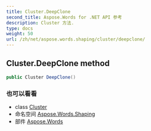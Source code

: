 ```yaml
---
title: Cluster.DeepClone
second_title: Aspose.Words for .NET API 参考
description: Cluster 方法. 
type: docs
weight: 50
url: /zh/net/aspose.words.shaping/cluster/deepclone/
---
```

## Cluster.DeepClone method

```csharp
public Cluster DeepClone()
```

### 也可以看看

* class [Cluster](../)
* 命名空间 [Aspose.Words.Shaping](../../cluster/)
* 部件 [Aspose.Words](../../../)


